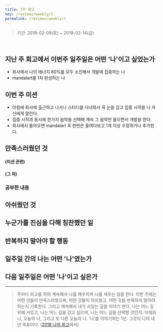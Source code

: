 ```yaml
---
title: 7주 회고
key: /reviews/weekly/7
permalink: /reviews/weekly/7
---
```


> 기간: 2019-02-09(토) ~ 2019-02-14(금)
<br/>

## 지난 주 회고에서 이번주 일주일은 어떤 '나'이고 싶었는가
- 회사에서 나의 에너지 80%를 모두 소진해서 개발에 집중하는 나
- mandalart를 1차 완성하는 나

## 이번 주 미션
- 아침에 회사에 출근하고 나서나 스터디를 다녀와서 꼭 눈을 감고 집중 시작을 나 자신에게 알린다.
- 집중 시작과 동시에 한가지 음악을 선택해 계속 그 음악만 들으면서 개발을 한다.
- 회사에서 돌아오면 mandalart 꼭 한번은 들여다보고 1개 이상 수정하거나 추가한다.

## 만족스러웠던 것
#### (미션 관련)

#### (그 외)

### 공부한 내용

## 아쉬웠던 것

## 누군가를 진심을 다해 칭찬했던 일

## 반복하지 말아야 할 행동

## 일주일 간의 나는 어떤 '나'였는가

## 다음 일주일은 어떤 '나'이고 싶은가


----

> 주마다 회고를 하여 계속해서 나를 깨우치며 나를 세우는 일을 한다. 이번 주에는 어떤 것들이 만족스러웠으며, 어떤 것들이 아쉬웠고, 어떤 것을 반복하지 말아야 하는지 기록한다. 그리고 계속해서 내가 서있는 길을 이야기 한다. 나는 어느 길 위에 서있고, 나는 어느 길을 걷고 싶으며, 나는 어느 길을 선택할 것인지. 어제의 나, 오늘의 나, 그리고 또 다른 오늘의 나. ‘나’를 이야기하는 1년. 그것이 나의 내년 목표이다. ([2018 나의 회고](https://ssosso.github.io/2018/12/30/2018-%EB%82%98%EC%9D%98-%ED%9A%8C%EA%B3%A0.html)에서)
